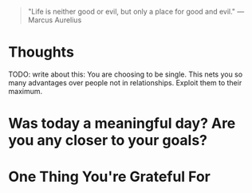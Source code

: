 
> \"Life is neither good or evil, but only a place for good and evil.\" — Marcus Aurelius

# Thoughts

TODO: write about this: You are choosing to be single. This nets you so many advantages over people not in relationships. Exploit them to their maximum.

# Was today a meaningful day? Are you any closer to your goals?

# One Thing You're Grateful For

